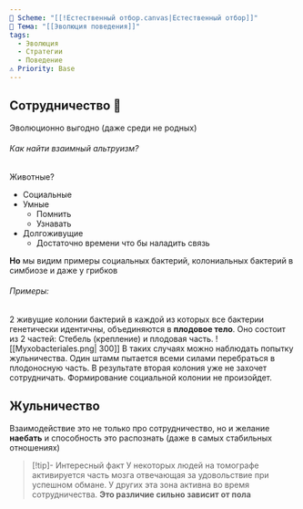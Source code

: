 ```yaml
---
📅 Scheme: "[[!Естественный отбор.canvas|Естественный отбор]]"
📌 Тема: "[[Эволюция поведения]]"
tags:
  - Эволюция
  - Стратегии
  - Поведение
⚠️ Priority: Base
---
```


## Сотрудничество 🤝
Эволюционно выгодно (даже среди не родных)

###### Как найти взаимный альтруизм?

Животные?
- Социальные
- Умные
   - Помнить
   - Узнавать
- Долгоживущие
   - Достаточно времени что бы наладить связь

**Но** мы видим примеры социальных бактерий, колониальных бактерий в симбиозе и даже у грибков

###### Примеры:

2 живущие колонии бактерий в каждой из которых все бактерии генетически идентичны, объединяются  в **плодовое тело**. Оно состоит из 2 частей: Стебель (крепление) и плодовая часть.
![[Myxobacteriales.png| 300]]
В таких случаях можно наблюдать попытку жульничества. Один штамм пытается всеми силами перебраться в плодоносную часть.
В результате вторая колония уже не захочет сотрудничать. Формирование социальной колонии не произойдет.

## Жульничество

Взаимодействие это не только про сотрудничество, но и желание **наебать** и способность это распознать (даже в самых стабильных отношениях)

>[!tip]- Интересный факт
>У некоторых людей на томографе активируется часть мозга отвечающая за удовольствие при успешном обмане. У других эта зона активна во время сотрудничества.
**Это различие сильно зависит от пола**